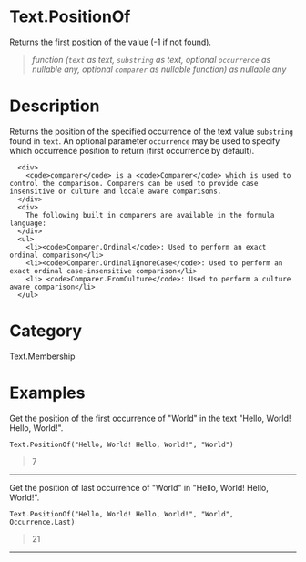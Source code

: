 # Text.PositionOf
Returns the first position of the value (-1 if not found).
> _function (<code>text</code> as text, <code>substring</code> as text, optional <code>occurrence</code> as nullable any, optional <code>comparer</code> as nullable function) as nullable any_

# Description 
Returns the position of the specified occurrence of the text value <code>substring</code> found in <code>text</code>. 
    An optional parameter <code>occurrence</code> may be used to specify which occurrence position to return (first occurrence by default).
    
      <div>
        <code>comparer</code> is a <code>Comparer</code> which is used to control the comparison. Comparers can be used to provide case insensitive or culture and locale aware comparisons.
      </div>
      <div>
        The following built in comparers are available in the formula language:
      </div>
      <ul>
        <li><code>Comparer.Ordinal</code>: Used to perform an exact ordinal comparison</li>
        <li><code>Comparer.OrdinalIgnoreCase</code>: Used to perform an exact ordinal case-insensitive comparison</li>
        <li> <code>Comparer.FromCulture</code>: Used to perform a culture aware comparison</li>      
      </ul>
# Category 
Text.Membership
# Examples 
Get the position of the first occurrence of "World" in the text "Hello, World! Hello, World!".
```
Text.PositionOf("Hello, World! Hello, World!", "World")
```
> 7
***
Get the position of last occurrence of "World" in "Hello, World! Hello, World!".
```
Text.PositionOf("Hello, World! Hello, World!", "World", Occurrence.Last)
```
> 21
***
